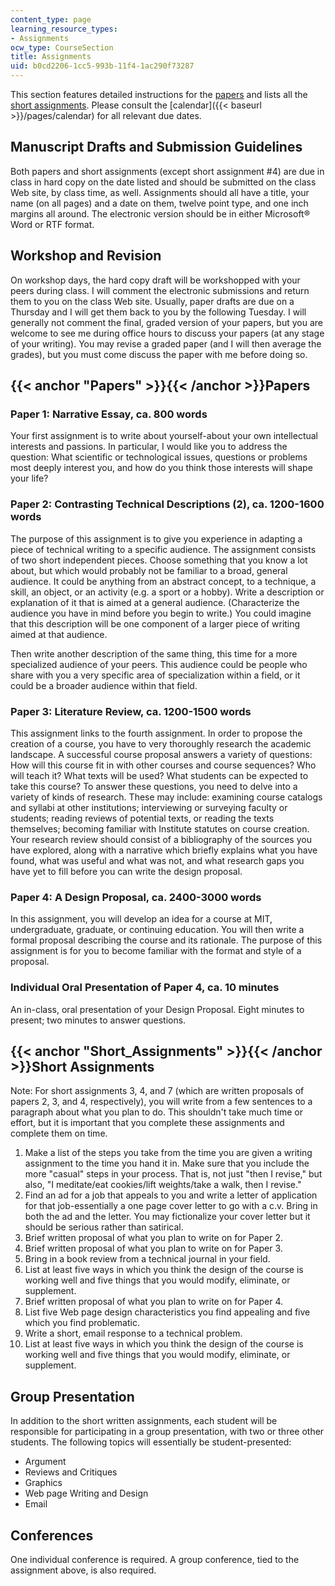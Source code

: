 ```yaml
---
content_type: page
learning_resource_types:
- Assignments
ocw_type: CourseSection
title: Assignments
uid: b0cd2206-1cc5-993b-11f4-1ac290f73287
---
```


This section features detailed instructions for the [papers](#Papers) and lists all the [short assignments](#Short_Assignments). Please consult the [calendar]({{< baseurl >}}/pages/calendar) for all relevant due dates.

Manuscript Drafts and Submission Guidelines
-------------------------------------------

Both papers and short assignments (except short assignment #4) are due in class in hard copy on the date listed and should be submitted on the class Web site, by class time, as well. Assignments should all have a title, your name (on all pages) and a date on them, twelve point type, and one inch margins all around. The electronic version should be in either Microsoft® Word or RTF format.

Workshop and Revision
---------------------

On workshop days, the hard copy draft will be workshopped with your peers during class. I will comment the electronic submissions and return them to you on the class Web site. Usually, paper drafts are due on a Thursday and I will get them back to you by the following Tuesday. I will generally not comment the final, graded version of your papers, but you are welcome to see me during office hours to discuss your papers (at any stage of your writing). You may revise a graded paper (and I will then average the grades), but you must come discuss the paper with me before doing so.

{{< anchor "Papers" >}}{{< /anchor >}}Papers
--------------------------------------------

### Paper 1: Narrative Essay, ca. 800 words

Your first assignment is to write about yourself-about your own intellectual interests and passions. In particular, I would like you to address the question: What scientific or technological issues, questions or problems most deeply interest you, and how do you think those interests will shape your life?

### Paper 2: Contrasting Technical Descriptions (2), ca. 1200-1600 words

The purpose of this assignment is to give you experience in adapting a piece of technical writing to a specific audience. The assignment consists of two short independent pieces. Choose something that you know a lot about, but which would probably not be familiar to a broad, general audience. It could be anything from an abstract concept, to a technique, a skill, an object, or an activity (e.g. a sport or a hobby). Write a description or explanation of it that is aimed at a general audience. (Characterize the audience you have in mind before you begin to write.) You could imagine that this description will be one component of a larger piece of writing aimed at that audience.

Then write another description of the same thing, this time for a more specialized audience of your peers. This audience could be people who share with you a very specific area of specialization within a field, or it could be a broader audience within that field.

### Paper 3: Literature Review, ca. 1200-1500 words

This assignment links to the fourth assignment. In order to propose the creation of a course, you have to very thoroughly research the academic landscape. A successful course proposal answers a variety of questions: How will this course fit in with other courses and course sequences? Who will teach it? What texts will be used? What students can be expected to take this course? To answer these questions, you need to delve into a variety of kinds of research. These may include: examining course catalogs and syllabi at other institutions; interviewing or surveying faculty or students; reading reviews of potential texts, or reading the texts themselves; becoming familiar with Institute statutes on course creation. Your research review should consist of a bibliography of the sources you have explored, along with a narrative which briefly explains what you have found, what was useful and what was not, and what research gaps you have yet to fill before you can write the design proposal.

### Paper 4: A Design Proposal, ca. 2400-3000 words

In this assignment, you will develop an idea for a course at MIT, undergraduate, graduate, or continuing education. You will then write a formal proposal describing the course and its rationale. The purpose of this assignment is for you to become familiar with the format and style of a proposal.

### Individual Oral Presentation of Paper 4, ca. 10 minutes

An in-class, oral presentation of your Design Proposal. Eight minutes to present; two minutes to answer questions.

{{< anchor "Short_Assignments" >}}{{< /anchor >}}Short Assignments
------------------------------------------------------------------

Note: For short assignments 3, 4, and 7 (which are written proposals of papers 2, 3, and 4, respectively), you will write from a few sentences to a paragraph about what you plan to do. This shouldn't take much time or effort, but it is important that you complete these assignments and complete them on time.

1.  Make a list of the steps you take from the time you are given a writing assignment to the time you hand it in. Make sure that you include the more "casual" steps in your process. That is, not just "then I revise," but also, "I meditate/eat cookies/lift weights/take a walk, then I revise."
2.  Find an ad for a job that appeals to you and write a letter of application for that job-essentially a one page cover letter to go with a c.v. Bring in both the ad and the letter. You may fictionalize your cover letter but it should be serious rather than satirical.
3.  Brief written proposal of what you plan to write on for Paper 2.
4.  Brief written proposal of what you plan to write on for Paper 3.
5.  Bring in a book review from a technical journal in your field.
6.  List at least five ways in which you think the design of the course is working well and five things that you would modify, eliminate, or supplement.
7.  Brief written proposal of what you plan to write on for Paper 4.
8.  List five Web page design characteristics you find appealing and five which you find problematic.
9.  Write a short, email response to a technical problem.
10.  List at least five ways in which you think the design of the course is working well and five things that you would modify, eliminate, or supplement.

Group Presentation
------------------

In addition to the short written assignments, each student will be responsible for participating in a group presentation, with two or three other students. The following topics will essentially be student-presented:

*   Argument
*   Reviews and Critiques
*   Graphics
*   Web page Writing and Design
*   Email

Conferences
-----------

One individual conference is required. A group conference, tied to the assignment above, is also required.